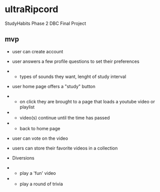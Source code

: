 # ultraRipcord
StudyHabits
Phase 2 DBC Final Project

## mvp
* user can create account
* user answers a few profile questions to set their preferences
* * types of sounds they want, lenght of study interval
* user home page offers a "study" button
* * on click they are brought to a page that loads a youtube video or playlist
* * video(s) continue until the time has passed
* * back to home page
* user can vote on the video
* users can store their favorite videos in a collection


* Diversions
* * play a 'fun' video
* * play a round of trivia
